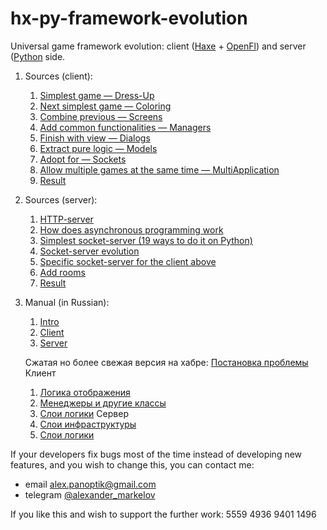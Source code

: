 # hx-py-framework-evolution

Universal game framework evolution: client ([Haxe](https://haxe.org/) + [OpenFl](https://www.openfl.org/)) and server ([Python](https://python.org/) side.

1. Sources (client):
	1. [Simplest game — Dress-Up](a_dresser/)
	1. [Next simplest game — Coloring](b_coloring/)
	1. [Combine previous — Screens](c_screens/)
	1. [Add common functionalities — Managers](d_managers/)
	1. [Finish with view — Dialogs](e_dialogs/)
	1. [Extract pure logic — Models](f_models/)
	1. [Adopt for — Sockets](g_sockets/)
	1. [Allow multiple games at the same time — MultiApplication](h_loader/)
	1. [Result](i_framework/)

2. Sources (server):
	1. [HTTP-server](f_models/server_flask/)
	1. [How does asynchronous programming work](f_models/server_socket/v0/async/)
	1. [Simplest socket-server (19 ways to do it on Python)](f_models/server_socket/v0)
	1. [Socket-server evolution](f_models/server_socket/)
	1. [Specific socket-server for the client above](g_sockets/)
	1. [Add rooms](h_loader/)
	1. [Result](i_framework/)

3. Manual (in Russian):
	1. [Intro](manual_ru/00_intro_01.md)
	2. [Client](manual_ru/01_client_01.md)
	3. [Server](manual_ru/02_server_01.md)

	Сжатая но более свежая версия на хабре:
	[Постановка проблемы](https://habr.com/ru/post/674754/)
	Клиент
	1. [Логика отображения](https://habr.com/ru/post/677312/)
	2. [Менеджеры и другие классы](https://habr.com/ru/post/677386/)
	3. [Слои логики](https://habr.com/ru/post/677854/)
	Сервер
	1. [Слои инфраструктуры](https://habr.com/ru/post/678658/)
	2. [Слои логики](https://habr.com/ru/post/678666/)

If your developers fix bugs most of the time instead of developing new features, and you wish to change this, you can contact me:
- email alex.panoptik@gmail.com
- telegram [@alexander_markelov](https://t.me/alexander_markelov)

If you like this and wish to support the further work: 5559 4936 9401 1496

